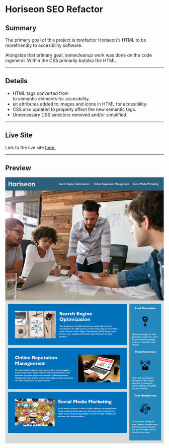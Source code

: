 # Horiseon SEO Refactor

## Summary

The primary goal of this project is torefactor Horiseon's HTML to be morefriendly to accesibility software.

Alongside that primary goal, somecleanup work was done on the code ingeneral. Within the CSS primarily butalso the HTML.

------------

## Details

* HTML tags converted from <div> to semantic elements for accesibility.
* alt attributes added to images and icons in HTML for accesibility.
* CSS also updated to properly affect the new semantic tags.
* Unnecessary CSS selectors removed and/or simplified.

---

## Live Site

Link to the live site [here.](https://seanovery.github.io/HTML-CSS-and-Git-Code-Refactor/)

---

## Preview

![](./assets/images/horiseon-demo.png)